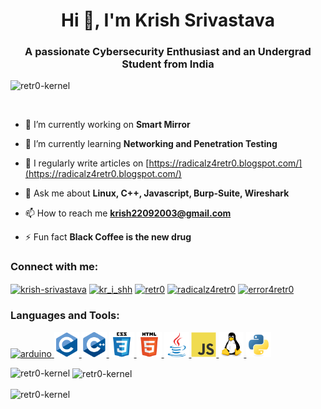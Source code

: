 <h1 align="center">Hi 👋, I'm Krish Srivastava</h1>
<h3 align="center">A passionate Cybersecurity Enthusiast and an Undergrad Student from India</h3>
<p align="left"> <img src="https://komarev.com/ghpvc/?username=retr0-kernel&label=Profile%20views&color=0e75b6&style=flat" alt="retr0-kernel" /> </p>

<p align="left"> <a href="https://twitter.com/" target="blank"><img src="https://img.shields.io/twitter/follow/?logo=twitter&style=for-the-badge" alt="" /></a> </p>

- 🔭 I’m currently working on **Smart Mirror**

- 🌱 I’m currently learning **Networking and Penetration Testing**

- 📝 I regularly write articles on [https://radicalz4retr0.blogspot.com/](https://radicalz4retr0.blogspot.com/)

- 💬 Ask me about **Linux, C++, Javascript, Burp-Suite, Wireshark**

- 📫 How to reach me **krish22092003@gmail.com**

- ⚡ Fun fact **Black Coffee is the new drug**

<h3 align="left">Connect with me:</h3>
<p align="left">
<a href="https://linkedin.com/in/krish-srivastava" target="blank"><img align="center" src="https://raw.githubusercontent.com/rahuldkjain/github-profile-readme-generator/master/src/images/icons/Social/linked-in-alt.svg" alt="krish-srivastava" height="30" width="40" /></a>
<a href="https://instagram.com/kr_i_shh" target="blank"><img align="center" src="https://raw.githubusercontent.com/rahuldkjain/github-profile-readme-generator/master/src/images/icons/Social/instagram.svg" alt="kr_i_shh" height="30" width="40" /></a>
<a href="https://www.youtube.com/c/retr0" target="blank"><img align="center" src="https://raw.githubusercontent.com/rahuldkjain/github-profile-readme-generator/master/src/images/icons/Social/youtube.svg" alt="retr0" height="30" width="40" /></a>
<a href="https://www.codechef.com/users/radicalz4retr0" target="blank"><img align="center" src="https://cdn.jsdelivr.net/npm/simple-icons@3.1.0/icons/codechef.svg" alt="radicalz4retr0" height="30" width="40" /></a>
<a href="https://www.leetcode.com/error4retr0" target="blank"><img align="center" src="https://raw.githubusercontent.com/rahuldkjain/github-profile-readme-generator/master/src/images/icons/Social/leet-code.svg" alt="error4retr0" height="30" width="40" /></a>
</p>

<h3 align="left">Languages and Tools:</h3>
<p align="left"> <a href="https://www.arduino.cc/" target="_blank" rel="noreferrer"> <img src="https://cdn.worldvectorlogo.com/logos/arduino-1.svg" alt="arduino" width="40" height="40"/> </a> <a href="https://www.cprogramming.com/" target="_blank" rel="noreferrer"> <img src="https://raw.githubusercontent.com/devicons/devicon/master/icons/c/c-original.svg" alt="c" width="40" height="40"/> </a> <a href="https://www.w3schools.com/cpp/" target="_blank" rel="noreferrer"> <img src="https://raw.githubusercontent.com/devicons/devicon/master/icons/cplusplus/cplusplus-original.svg" alt="cplusplus" width="40" height="40"/> </a> <a href="https://www.w3schools.com/css/" target="_blank" rel="noreferrer"> <img src="https://raw.githubusercontent.com/devicons/devicon/master/icons/css3/css3-original-wordmark.svg" alt="css3" width="40" height="40"/> </a> <a href="https://www.w3.org/html/" target="_blank" rel="noreferrer"> <img src="https://raw.githubusercontent.com/devicons/devicon/master/icons/html5/html5-original-wordmark.svg" alt="html5" width="40" height="40"/> </a> <a href="https://www.java.com" target="_blank" rel="noreferrer"> <img src="https://raw.githubusercontent.com/devicons/devicon/master/icons/java/java-original.svg" alt="java" width="40" height="40"/> </a> <a href="https://developer.mozilla.org/en-US/docs/Web/JavaScript" target="_blank" rel="noreferrer"> <img src="https://raw.githubusercontent.com/devicons/devicon/master/icons/javascript/javascript-original.svg" alt="javascript" width="40" height="40"/> </a> <a href="https://www.linux.org/" target="_blank" rel="noreferrer"> <img src="https://raw.githubusercontent.com/devicons/devicon/master/icons/linux/linux-original.svg" alt="linux" width="40" height="40"/> </a> <a href="https://www.python.org" target="_blank" rel="noreferrer"> <img src="https://raw.githubusercontent.com/devicons/devicon/master/icons/python/python-original.svg" alt="python" width="40" height="40"/> </a> </p>

<p><img align="left" src="https://github-readme-stats.vercel.app/api/top-langs?username=retr0-kernel&show_icons=true&locale=en&layout=compact" alt="retr0-kernel" /></p>

<p>&nbsp;<img align="center" src="https://github-readme-stats.vercel.app/api?username=retr0-kernel&show_icons=true&locale=en" alt="retr0-kernel" /></p>

<p><img align="center" src="https://github-readme-streak-stats.herokuapp.com/?user=retr0-kernel&" alt="retr0-kernel" /></p>

